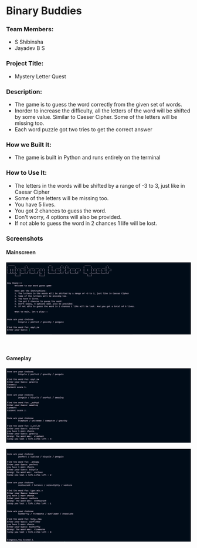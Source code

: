 # Binary Buddies

### Team Members:
- S Shibinsha
- Jayadev B S

### Project Title:
- Mystery Letter Quest

### Description:
- The game is to guess the word correctly from the given set of words.
- Inorder to increase the difficulty, all the letters of the word will be shifted by some value. Similar to Caeser Cipher. Some of the letters will be missing too.
- Each word puzzle got two tries to get the correct answer

### How we Built It:
- The game is built in Python and runs entirely on the terminal

### How to Use It:
- The letters in the words will be shifted by a range of -3 to 3, just like in Caesar Cipher
- Some of the letters will be missing too.
- You have 5 lives.
- You got 2 chances to guess the word.
- Don't worry, 4 options will also be provided.
- If not able to guess the word in 2 chances 1 life will be lost.

### Screenshots
#### Mainscreen
![Mainscreen](images/main_screen.png "Mainscreen")
<br/><br/><br/>

#### Gameplay
![Gameplay](images/gameplay.png "Gameplay")
<br/>

![Failscreen](images/gameplay2.png "Failscreen")



